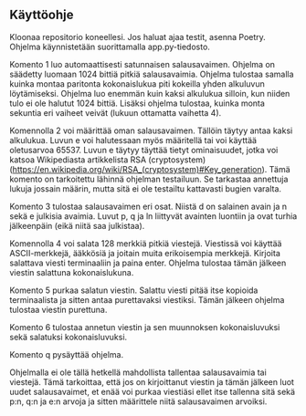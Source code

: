## Käyttöohje

Kloonaa repositorio koneellesi. Jos haluat ajaa testit, asenna Poetry. Ohjelma käynnistetään suorittamalla app.py-tiedosto.

Komento 1 luo automaattisesti satunnaisen salausavaimen. Ohjelma on säädetty luomaan 1024 bittiä pitkiä salausavaimia. Ohjelma tulostaa samalla kuinka montaa paritonta kokonaislukua piti kokeilla yhden alkuluvun löytämiseksi. Ohjelma luo enemmän kuin kaksi alkulukua silloin, kun niiden tulo ei ole halutut 1024 bittiä. Lisäksi ohjelma tulostaa, kuinka monta sekuntia eri vaiheet veivät (lukuun ottamatta vaihetta 4). 

Komennolla 2 voi määrittää oman salausavaimen. Tällöin täytyy antaa kaksi alkulukua. Luvun e voi halutessaan myös määritellä tai voi käyttää oletusarvoa 65537. Luvun e täytyy täyttää tietyt ominaisuudet, jotka voi katsoa Wikipediasta artikkelista RSA (cryptosystem) (https://en.wikipedia.org/wiki/RSA_(cryptosystem)#Key_generation). Tämä komento on tarkoitettu lähinnä ohjelman testailuun. Se tarkastaa annettuja lukuja jossain määrin, mutta sitä ei ole testailtu kattavasti bugien varalta.

Komento 3 tulostaa salausavaimen eri osat. Niistä d on salainen avain ja n sekä e julkisia avaimia. Luvut p, q ja ln liittyvät avainten luontiin ja ovat turhia jälkeenpäin (eikä niitä saa julkistaa).

Komennolla 4 voi salata 128 merkkiä pitkiä viestejä. Viestissä voi käyttää ASCII-merkkejä, ääkkösiä ja joitain muita erikoisempia merkkejä. Kirjoita salattava viesti terminaaliin ja paina enter. Ohjelma tulostaa tämän jälkeen viestin salattuna kokonaislukuna.

Komento 5 purkaa salatun viestin. Salattu viesti pitää itse kopioida terminaalista ja sitten antaa purettavaksi viestiksi. Tämän jälkeen ohjelma tulostaa viestin purettuna.

Komento 6 tulostaa annetun viestin ja sen muunnoksen kokonaisluvuksi sekä salatuksi kokonaisluvuksi.

Komento q pysäyttää ohjelma.

Ohjelmalla ei ole tällä hetkellä mahdollista tallentaa salausavaimia tai viestejä. Tämä tarkoittaa, että jos on kirjoittanut viestin ja tämän jälkeen luot uudet salausavaimet, et enää voi purkaa viestiäsi ellet itse tallenna sitä sekä p:n, q:n ja e:n arvoja ja sitten määrittele niitä salausavaimen arvoiksi.
